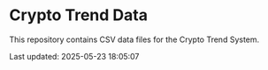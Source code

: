 # Crypto Trend Data

This repository contains CSV data files for the Crypto Trend System.

Last updated: 2025-05-23 18:05:07
